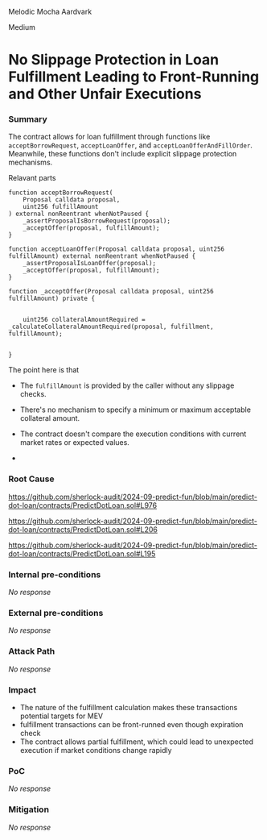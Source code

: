 Melodic Mocha Aardvark

Medium

# No Slippage Protection in Loan Fulfillment Leading to Front-Running and Other  Unfair Executions

### Summary

 The contract allows for loan fulfillment through functions like `acceptBorrowRequest`, `acceptLoanOffer`, and `acceptLoanOfferAndFillOrder`. Meanwhile, these functions don't include explicit slippage protection mechanisms. 

Relavant parts
```solidity
function acceptBorrowRequest(
    Proposal calldata proposal,
    uint256 fulfillAmount
) external nonReentrant whenNotPaused {
    _assertProposalIsBorrowRequest(proposal);
    _acceptOffer(proposal, fulfillAmount);
}

function acceptLoanOffer(Proposal calldata proposal, uint256 fulfillAmount) external nonReentrant whenNotPaused {
    _assertProposalIsLoanOffer(proposal);
    _acceptOffer(proposal, fulfillAmount);
}

function _acceptOffer(Proposal calldata proposal, uint256 fulfillAmount) private {
   
    
    uint256 collateralAmountRequired = _calculateCollateralAmountRequired(proposal, fulfillment, fulfillAmount);
    
  
}

```
The point here is that
- The `fulfillAmount` is provided by the caller without any slippage checks.
- There's no mechanism to specify a minimum or maximum acceptable collateral amount.
- The contract doesn't compare the execution conditions with current market rates or expected values.

- > 

### Root Cause

https://github.com/sherlock-audit/2024-09-predict-fun/blob/main/predict-dot-loan/contracts/PredictDotLoan.sol#L976

https://github.com/sherlock-audit/2024-09-predict-fun/blob/main/predict-dot-loan/contracts/PredictDotLoan.sol#L206

https://github.com/sherlock-audit/2024-09-predict-fun/blob/main/predict-dot-loan/contracts/PredictDotLoan.sol#L195

### Internal pre-conditions

_No response_

### External pre-conditions

_No response_

### Attack Path

_No response_

### Impact

-  The nature of the fulfillment calculation makes these transactions potential targets for MEV
- fulfillment transactions can be front-runned even though expiration check
- The contract allows partial fulfillment, which could lead to unexpected execution if market conditions change rapidly

### PoC

_No response_

### Mitigation

_No response_